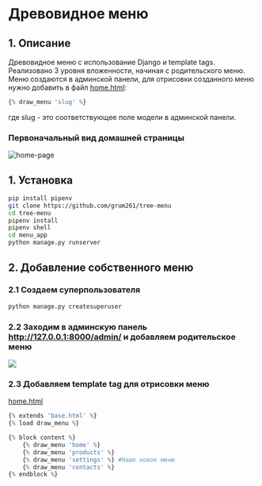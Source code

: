 # Древовидное меню

## 1. Описание
Древовидное меню с использование Django и template tags. Реализовано 3 уровня вложенности, начиная с родительского меню. Меню создаются в админской панели, для отрисовки созданного меню нужно добавить в файл [home.html](menu_app/templates/home.html):
```python
{% draw_menu 'slug' %}
```
гдe slug - это соответствующее поле модели в админской панели.

### Первоначальный вид домашней страницы

![home-page](https://sun9-3.userapi.com/impf/a77KWEFRSp7XXm2l8jGvyBs2HDLSjoT8npZi7Q/Uo6RPPlu5Gk.jpg?size=1280x228&quality=96&sign=aa80e27e6a0ddc4ab7413d50edbb0c29&type=album)

## 1. Установка

```bash
pip install pipenv
git clone https://github.com/grum261/tree-menu
cd tree-menu
pipenv install
pipenv shell
cd menu_app
python manage.py runserver
```

## 2. Добавление собственного меню

### 2.1 Создаем суперпользователя
```bash
python manage.py createsuperuser
```
### 2.2 Заходим в админскую панель http://127.0.0.1:8000/admin/ и добавляем родительское меню
![](https://sun9-13.userapi.com/impf/EGCVVfLOp4ctnkOTQj74ap9j_jXcsQlur6BnLQ/8uc5ExV4OqI.jpg?size=1280x418&quality=96&sign=3e4c7e6e1a90293088cc23ba618faed7&type=album)

### 2.3 Добавляем template tag для отрисовки меню
[home.html](menu_app/templates/home.html)
```python
{% extends 'base.html' %}
{% load draw_menu %}

{% block content %}
    {% draw_menu 'home' %}
    {% draw_menu 'products' %}
    {% draw_menu 'settings' %} #Наше новое меню 
    {% draw_menu 'contacts' %}
{% endblock %}
```
